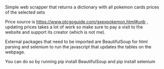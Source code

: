 Simple web scrapper that returns a dictionary with all pokemon cards prices of the selected sets 

Price source is https://www.ptcgoguide.com/gxexpokemon.html#unb , updating prices takes a lot of work so make sure to pay a visit to the website and support its creator (which is not me).

External packages that need to be imported are BeautifulSoup for html parsing and selenium to run the javascript that updates the tables on the webpage.

You can do so by running pip install BeautifulSoup and pip install selenium
